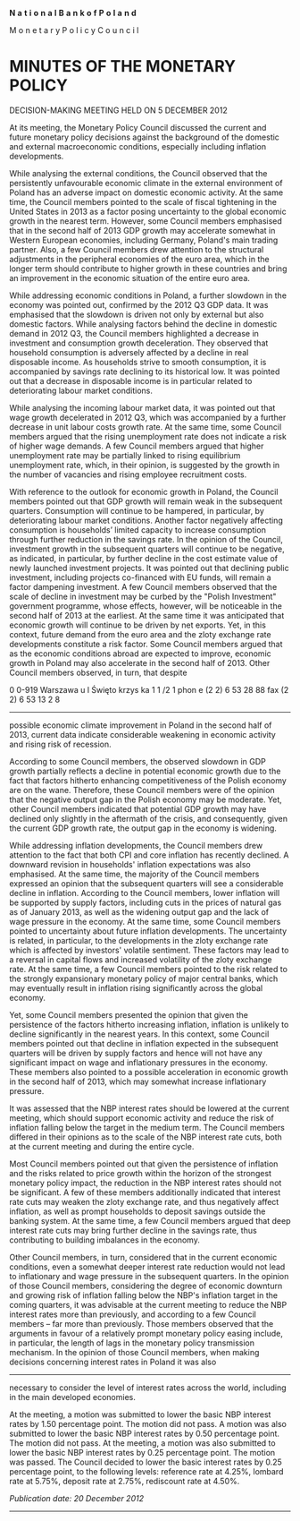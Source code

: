 **N** **a** **t** **i** **o** **n** **a** **l** **B** **a** **n** **k** **o** **f** **P** **o** **l** **a** **n** **d**

M o n e t a r y P o l i c y C o u n c i l

# MINUTES OF THE MONETARY POLICY 
 DECISION-MAKING MEETING HELD ON 5 DECEMBER 2012

At its meeting, the Monetary Policy Council discussed the current and future monetary policy
decisions against the background of the domestic and external macroeconomic conditions,
especially including inflation developments.

While analysing the external conditions, the Council observed that the persistently unfavourable
economic climate in the external environment of Poland has an adverse impact on domestic
economic activity. At the same time, the Council members pointed to the scale of fiscal tightening
in the United States in 2013 as a factor posing uncertainty to the global economic growth in the
nearest term. However, some Council members emphasised that in the second half of 2013 GDP
growth may accelerate somewhat in Western European economies, including Germany, Poland's
main trading partner. Also, a few Council members drew attention to the structural adjustments in
the peripheral economies of the euro area, which in the longer term should contribute to higher
growth in these countries and bring an improvement in the economic situation of the entire euro
area.

While addressing economic conditions in Poland, a further slowdown in the economy was pointed
out, confirmed by the 2012 Q3 GDP data. It was emphasised that the slowdown is driven not only
by external but also domestic factors. While analysing factors behind the decline in domestic
demand in 2012 Q3, the Council members highlighted a decrease in investment and consumption
growth deceleration. They observed that household consumption is adversely affected by a decline
in real disposable income. As households strive to smooth consumption, it is accompanied by
savings rate declining to its historical low. It was pointed out that a decrease in disposable income is
in particular related to deteriorating labour market conditions.

While analysing the incoming labour market data, it was pointed out that wage growth decelerated
in 2012 Q3, which was accompanied by a further decrease in unit labour costs growth rate. At the
same time, some Council members argued that the rising unemployment rate does not indicate
a risk of higher wage demands. A few Council members argued that higher unemployment rate may
be partially linked to rising equilibrium unemployment rate, which, in their opinion, is suggested by
the growth in the number of vacancies and rising employee recruitment costs.

With reference to the outlook for economic growth in Poland, the Council members pointed out that
GDP growth will remain weak in the subsequent quarters. Consumption will continue to be
hampered, in particular, by deteriorating labour market conditions. Another factor negatively
affecting consumption is households’ limited capacity to increase consumption through further
reduction in the savings rate. In the opinion of the Council, investment growth in the subsequent
quarters will continue to be negative, as indicated, in particular, by further decline in the cost
estimate value of newly launched investment projects. It was pointed out that declining public
investment, including projects co-financed with EU funds, will remain a factor dampening
investment. A few Council members observed that the scale of decline in investment may be curbed
by the "Polish Investment" government programme, whose effects, however, will be noticeable
in the second half of 2013 at the earliest. At the same time it was anticipated that economic growth
will continue to be driven by net exports. Yet, in this context, future demand from the euro area and
the zloty exchange rate developments constitute a risk factor. Some Council members argued that as
the economic conditions abroad are expected to improve, economic growth in Poland may also
accelerate in the second half of 2013. Other Council members observed, in turn, that despite

0 0-919 Warszawa u l Święto krzys ka 1 1 /2 1 phon e (2 2) 6 53 28 88 fax (2 2) 6 53 13 2 8


-----

possible economic climate improvement in Poland in the second half of 2013, current data indicate
considerable weakening in economic activity and rising risk of recession.

According to some Council members, the observed slowdown in GDP growth partially reflects
a decline in potential economic growth due to the fact that factors hitherto enhancing
competitiveness of the Polish economy are on the wane. Therefore, these Council members were of
the opinion that the negative output gap in the Polish economy may be moderate. Yet, other Council
members indicated that potential GDP growth may have declined only slightly in the aftermath of
the crisis, and consequently, given the current GDP growth rate, the output gap in the economy is
widening.

While addressing inflation developments, the Council members drew attention to the fact that both
CPI and core inflation has recently declined. A downward revision in households' inflation
expectations was also emphasised. At the same time, the majority of the Council members
expressed an opinion that the subsequent quarters will see a considerable decline in inflation.
According to the Council members, lower inflation will be supported by supply factors, including
cuts in the prices of natural gas as of January 2013, as well as the widening output gap and the lack
of wage pressure in the economy. At the same time, some Council members pointed to uncertainty
about future inflation developments. The uncertainty is related, in particular, to the developments in
the zloty exchange rate which is affected by investors' volatile sentiment. These factors may lead to
a reversal in capital flows and increased volatility of the zloty exchange rate. At the same time,
a few Council members pointed to the risk related to the strongly expansionary monetary policy of
major central banks, which may eventually result in inflation rising significantly across the global
economy.

Yet, some Council members presented the opinion that given the persistence of the factors hitherto
increasing inflation, inflation is unlikely to decline significantly in the nearest years. In this context,
some Council members pointed out that decline in inflation expected in the subsequent quarters will
be driven by supply factors and hence will not have any significant impact on wage and inflationary
pressures in the economy. These members also pointed to a possible acceleration in economic
growth in the second half of 2013, which may somewhat increase inflationary pressure.

It was assessed that the NBP interest rates should be lowered at the current meeting, which should
support economic activity and reduce the risk of inflation falling below the target in the medium
term. The Council members differed in their opinions as to the scale of the NBP interest rate cuts,
both at the current meeting and during the entire cycle.

Most Council members pointed out that given the persistence of inflation and the risks related to
price growth within the horizon of the strongest monetary policy impact, the reduction in the NBP
interest rates should not be significant. A few of these members additionally indicated that interest
rate cuts may weaken the zloty exchange rate, and thus negatively affect inflation, as well as prompt
households to deposit savings outside the banking system. At the same time, a few Council
members argued that deep interest rate cuts may bring further decline in the savings rate, thus
contributing to building imbalances in the economy.

Other Council members, in turn, considered that in the current economic conditions, even
a somewhat deeper interest rate reduction would not lead to inflationary and wage pressure in the
subsequent quarters. In the opinion of those Council members, considering the degree of economic
downturn and growing risk of inflation falling below the NBP's inflation target in the coming
quarters, it was advisable at the current meeting to reduce the NBP interest rates more than
previously, and according to a few Council members – far more than previously. Those members
observed that the arguments in favour of a relatively prompt monetary policy easing include, in
particular, the length of lags in the monetary policy transmission mechanism. In the opinion of
those Council members, when making decisions concerning interest rates in Poland it was also


-----

necessary to consider the level of interest rates across the world, including in the main developed
economies.

At the meeting, a motion was submitted to lower the basic NBP interest rates by 1.50 percentage
point. The motion did not pass. A motion was also submitted to lower the basic NBP interest rates
by 0.50 percentage point. The motion did not pass. At the meeting, a motion was also submitted to
lower the basic NBP interest rates by 0.25 percentage point. The motion was passed. The Council
decided to lower the basic interest rates by 0.25 percentage point, to the following levels: reference
rate at 4.25%, lombard rate at 5.75%, deposit rate at 2.75%, rediscount rate at 4.50%.

_Publication date: 20 December 2012_


-----

